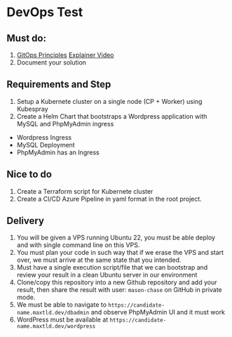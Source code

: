 # DevOps Test

## Must do:

1. [GitOps Principles](https://en.wikipedia.org/wiki/DevOps#GitOps) [Explainer Video](https://www.youtube.com/watch?v=f5EpcWp0THw)
2. Document your solution

## Requirements and Step


1. Setup a Kubernete cluster on a single node (CP + Worker) using Kubespray
2. Create a Helm Chart that bootstraps a Wordpress application with MySQL and PhpMyAdmin ingress

- Wordpress Ingress
- MySQL Deployment
- PhpMyAdmin has an Ingress

## Nice to do

1. Create a Terraform script for Kubernete cluster
2. Create a CI/CD Azure Pipeline in yaml format in the root project.

## Delivery
1. You will be given a VPS running Ubuntu 22, you must be able deploy and with single command line on this VPS.
2. You must plan your code in such way that if we erase the VPS and start over, we must arrive at the same state that you intended.
3. Must have a single execution script/file that we can bootstrap and review your result in a clean Ubuntu server in our environment
4. Clone/copy this repository into a new Github repository and add your result, then share the result with user: `mason-chase` on GitHub in private mode.
5. We must be able to navigate to `https://candidate-name.maxtld.dev/dbadmin` and observe PhpMyAdmin UI and it must work
6. WordPress must be available at `https://candidate-name.maxtld.dev/wordpress`
